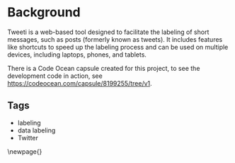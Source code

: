 
# Background

Tweeti is a web-based tool designed to facilitate the labeling of short messages, such as posts (formerly known as tweets). It includes features like shortcuts to speed up the labeling process and can be used on multiple devices, including laptops, phones, and tablets.

There is a Code Ocean capsule created for this project, to see the development code in action, see https://codeocean.com/capsule/8199255/tree/v1.


## Tags

- labeling
- data labeling
- Twitter



\newpage{}
